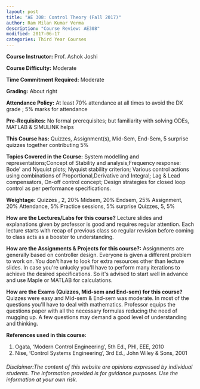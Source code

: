 ```yaml
---
layout: post
title: "AE 308: Control Theory (Fall 2017)"
author: Ram Milan Kumar Verma
description: "Course Review: AE308"
modified: 2017-06-17
categories: Third Year Courses
---
```


**Course Instructor:** Prof.  Ashok Joshi

**Course Difficulty:** Moderate

**Time Commitment Required:** Moderate

**Grading:** About right

**Attendance Policy:** At least 70% attendance at all times to avoid the DX grade ; 5% marks for attendance

**Pre-Requisites:** No formal prerequisites; but familiarity with solving ODEs, MATLAB & SIMULINK helps 

**This Course has:** Quizzes, Assignment(s), Mid-Sem, End-Sem, 5 surprise quizzes together contributing 5%

**Topics Covered in the Course:**
System modelling and representations;Concept of Stability and analysis;Frequency response: Bode' and Nyquist plots; Nyquist stability criterion;
Various control actions using combinations of Proportional,Derivative and Integral; Lag & Lead compensators, On-off control concept; Design strategies for closed loop control as per performance specifications.

**Weightage:**
Quizzes , 2, 20%
Midsem, 20%
Endsem, 25%
Assignment, 20%
Attendance, 5%
Practice sessions, 5%
surprise Quizzes, 5, 5%

**How are the Lectures/Labs for this course?**
Lecture slides and explanations given by professor is good and requires regular attention. Each lecture starts with recap of previous class so regular revision before coming to class acts as a booster to understanding.

**How are the Assignments & Projects for this course?:**
Assignments are generally based on controller design. Everyone is given a different problem to work on. You don't have to look for extra resources other than lecture slides. In case you're unlucky you'll have to perform many iterations to achieve the desired specifications. So it's advised to start well in advance and use Maple or MATLAB for calculations.

**How are the Exams (Quizzes, Mid-sem and End-sem) for this course?**
Quizzes were easy and  Mid-sem & End-sem was moderate. In most of the questions you'll have to deal with mathematics. Professor equips the questions paper with all the necessary formulas reducing the need of mugging up. A few questions may demand a good level of understanding and thinking.

**References used in this course:**
1. Ogata, ‘Modern Control Engineering’, 5th Ed., PHI, EEE, 2010
2. Nise, ‘Control Systems Engineering’, 3rd Ed., John Wiley & Sons, 2001

###### Disclaimer:The content of this website are opinions expressed by individual students. The information provided is for guidance purposes. Use the information at your own risk.